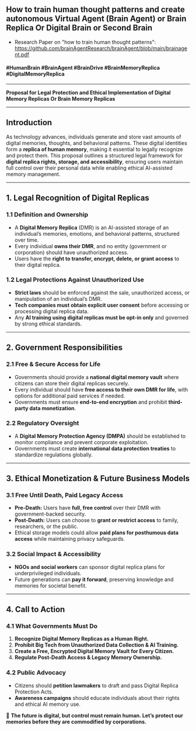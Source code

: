 ## How to train human thought patterns and create autonomous Virtual Agent (Brain Agent) or Brain Replica Or Digital Brain or Second Brain
 - Research Paper on "how to train human thought patterns": https://github.com/brainAgentResearch/brainAgent/blob/main/brainagent.pdf
####  #HumanBrain     #BrainAgent     #BrainDrive     #BrainMemoryReplica     #DigitalMemoryReplica
---
**Proposal for Legal Protection and Ethical Implementation of Digital Memory Replicas Or Brain Memory Replicas**

---

## **Introduction**

As technology advances, individuals generate and store vast amounts of digital memories, thoughts, and behavioral patterns. These digital identities form a **replica of human memory**, making it essential to legally recognize and protect them. This proposal outlines a structured legal framework for **digital replica rights, storage, and accessibility**, ensuring users maintain full control over their personal data while enabling ethical AI-assisted memory management.

---

## **1. Legal Recognition of Digital Replicas**

### **1.1 Definition and Ownership**
- A **Digital Memory Replica** (DMR) is an AI-assisted storage of an individual’s memories, emotions, and behavioral patterns, structured over time.
- Every individual **owns their DMR**, and no entity (government or corporation) should have unauthorized access.
- Users have the **right to transfer, encrypt, delete, or grant access** to their digital replica.

### **1.2 Legal Protections Against Unauthorized Use**
- **Strict laws** should be enforced against the sale, unauthorized access, or manipulation of an individual’s DMR.
- **Tech companies must obtain explicit user consent** before accessing or processing digital replica data.
- Any **AI training using digital replicas must be opt-in only** and governed by strong ethical standards.

---

## **2. Government Responsibilities**

### **2.1 Free & Secure Access for Life**
- Governments should provide a **national digital memory vault** where citizens can store their digital replicas securely.
- Every individual should have **free access to their own DMR for life**, with options for additional paid services if needed.
- Governments must ensure **end-to-end encryption** and prohibit **third-party data monetization**.

### **2.2 Regulatory Oversight**
- A **Digital Memory Protection Agency (DMPA)** should be established to monitor compliance and prevent corporate exploitation.
- Governments must create **international data protection treaties** to standardize regulations globally.

---

## **3. Ethical Monetization & Future Business Models**

### **3.1 Free Until Death, Paid Legacy Access**
- **Pre-Death:** Users have **full, free control** over their DMR with government-backed security.
- **Post-Death:** Users can choose to **grant or restrict access** to family, researchers, or the public.
- Ethical storage models could allow **paid plans for posthumous data access** while maintaining privacy safeguards.

### **3.2 Social Impact & Accessibility**
- **NGOs and social workers** can sponsor digital replica plans for underprivileged individuals.
- Future generations can **pay it forward**, preserving knowledge and memories for societal benefit.

---

## **4. Call to Action**

### **4.1 What Governments Must Do**
1. **Recognize Digital Memory Replicas as a Human Right.**
2. **Prohibit Big Tech from Unauthorized Data Collection & AI Training.**
3. **Create a Free, Encrypted Digital Memory Vault for Every Citizen.**
4. **Regulate Post-Death Access & Legacy Memory Ownership.**

### **4.2 Public Advocacy**
- Citizens should **petition lawmakers** to draft and pass Digital Replica Protection Acts.
- **Awareness campaigns** should educate individuals about their rights and ethical AI memory use.

🚀 **The future is digital, but control must remain human. Let’s protect our memories before they are commodified by corporations.**


